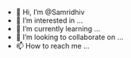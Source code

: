 - 👋 Hi, I’m @Samridhiv
- 👀 I’m interested in ...
- 🌱 I’m currently learning ...
- 💞️ I’m looking to collaborate on ...
- 📫 How to reach me ...

<!---
Samridhiv/Samridhiv is a ✨ special ✨ repository because its `README.md` (this file) appears on your GitHub profile.
You can click the Preview link to take a look at your changes.
--->
